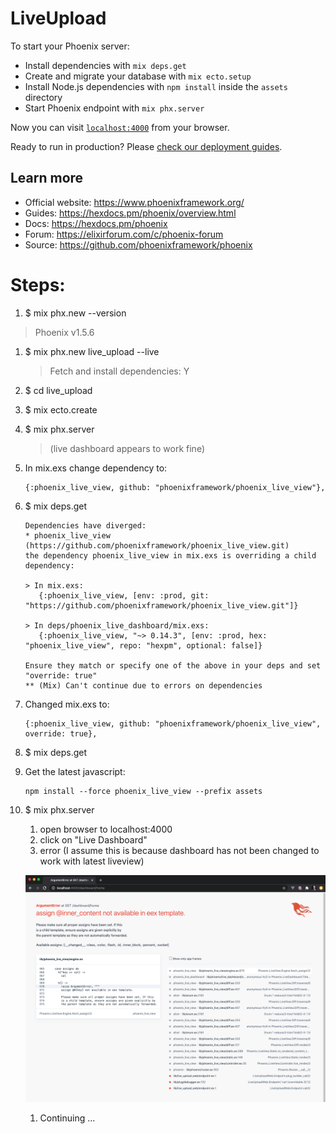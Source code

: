 # LiveUpload

To start your Phoenix server:

- Install dependencies with `mix deps.get`
- Create and migrate your database with `mix ecto.setup`
- Install Node.js dependencies with `npm install` inside the `assets` directory
- Start Phoenix endpoint with `mix phx.server`

Now you can visit [`localhost:4000`](http://localhost:4000) from your browser.

Ready to run in production? Please [check our deployment guides](https://hexdocs.pm/phoenix/deployment.html).

## Learn more

- Official website: https://www.phoenixframework.org/
- Guides: https://hexdocs.pm/phoenix/overview.html
- Docs: https://hexdocs.pm/phoenix
- Forum: https://elixirforum.com/c/phoenix-forum
- Source: https://github.com/phoenixframework/phoenix

# Steps:

1. \$ mix phx.new --version

> Phoenix v1.5.6

1. \$ mix phx.new live_upload --live

   > Fetch and install dependencies: Y

1. \$ cd live_upload

1. \$ mix ecto.create

1. \$ mix phx.server

   > (live dashboard appears to work fine)

1. In mix.exs change dependency to:

   ```
   {:phoenix_live_view, github: "phoenixframework/phoenix_live_view"},
   ```

1. \$ mix deps.get

   ```
   Dependencies have diverged:
   * phoenix_live_view (https://github.com/phoenixframework/phoenix_live_view.git)
   the dependency phoenix_live_view in mix.exs is overriding a child dependency:

   > In mix.exs:
      {:phoenix_live_view, [env: :prod, git: "https://github.com/phoenixframework/phoenix_live_view.git"]}

   > In deps/phoenix_live_dashboard/mix.exs:
      {:phoenix_live_view, "~> 0.14.3", [env: :prod, hex: "phoenix_live_view", repo: "hexpm", optional: false]}

   Ensure they match or specify one of the above in your deps and set "override: true"
   ** (Mix) Can't continue due to errors on dependencies
   ```

1. Changed mix.exs to:

   ```
   {:phoenix_live_view, github: "phoenixframework/phoenix_live_view", override: true},
   ```

1. \$ mix deps.get

1. Get the latest javascript:

   ```
   npm install --force phoenix_live_view --prefix assets
   ```

1. \$ mix phx.server

   1. open browser to localhost:4000
   1. click on "Live Dashboard"
   1. error (I assume this is because dashboard has not been changed to work with latest liveview)

   ![error](./docs/error.png)

   1. Continuing ...
